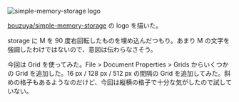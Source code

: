 ![simple-memory-storage logo](https://cloud.githubusercontent.com/assets/1221346/18345917/a4cb570a-75f8-11e6-8ebb-d6d651f1dc68.png)

[bouzuya/simple-memory-storage][] の logo を描いた。

storage に M を 90 度右回転したものを埋め込んだつもり。あまり M の文字を強調したわけではないので、意図は伝わらなさそう。

今回は Grid を使ってみた。File > Document Properties > Grids からいくつかの Grid を追加した。16 px / 128 px / 512 px の間隔の Grid を追加してみた。斜めの格子もあるようなのだけど、今回は縦横の格子で十分な気がしたので試していない。

[bouzuya/simple-memory-storage]: https://github.com/bouzuya/simple-memory-storage
